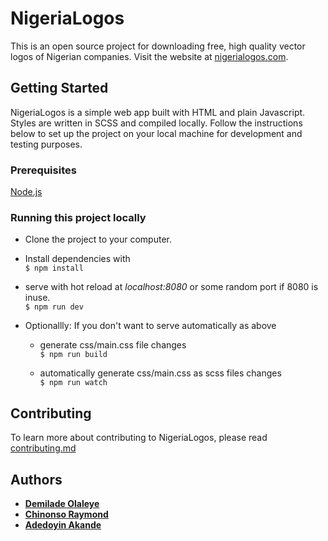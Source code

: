 # NigeriaLogos

This is an open source project for downloading free, high quality vector logos of Nigerian companies. Visit the website at [nigerialogos.com](https://nigerialogos.com).

## Getting Started

NigeriaLogos is a simple web app built with HTML and plain Javascript. Styles are written in SCSS and compiled locally. Follow the instructions below to set up the project on your local machine for development and testing purposes. 

### Prerequisites
[Node.js](https://nodejs.org/)

### Running this project locally
- Clone the project to your computer.  
- Install dependencies with  
`$ npm install`  

- serve with hot reload at _localhost:8080_ or some random port if 8080 is inuse.  
`$ npm run dev`  

- Optionallly: If you don't want to serve automatically as above  
    - generate css/main.css file changes  
    `$ npm run build`  
  
    - automatically generate css/main.css as scss files changes  
    `$ npm run watch`

## Contributing

To learn more about contributing to NigeriaLogos, please read [contributing.md](https://github.com/PaystackHQ/nigerialogos/blob/master/contributing.md)


## Authors

* [**Demilade Olaleye**](https://github.com/Demilad)
* [**Chinonso Raymond**](https://twitter.com/ChinonsoRay) 
* [**Adedoyin Akande**](https://github.com/aeadedoyin)
